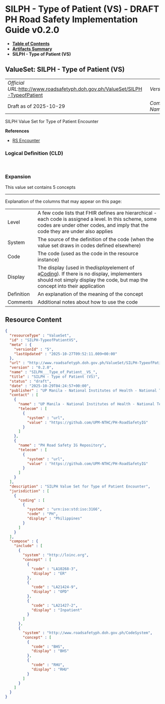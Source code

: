 # SILPH - Type of Patient (VS) - DRAFT PH Road Safety Implementation Guide v0.2.0

* [**Table of Contents**](toc.md)
* [**Artifacts Summary**](artifacts.md)
* **SILPH - Type of Patient (VS)**

## ValueSet: SILPH - Type of Patient (VS) 

| | |
| :--- | :--- |
| *Official URL*:http://www.roadsafetyph.doh.gov.ph/ValueSet/SILPH-TypeofPatient | *Version*:0.2.0 |
| Draft as of 2025-10-29 | *Computable Name*:SILPH___Type_of_Patient__VS_ |

 
SILPH Value Set for Type of Patient Encounter 

 **References** 

* [RS Encounter](StructureDefinition-rs-encounter.md)

### Logical Definition (CLD)

 

### Expansion

This value set contains 5 concepts

-------

 Explanation of the columns that may appear on this page: 

| | |
| :--- | :--- |
| Level | A few code lists that FHIR defines are hierarchical - each code is assigned a level. In this scheme, some codes are under other codes, and imply that the code they are under also applies |
| System | The source of the definition of the code (when the value set draws in codes defined elsewhere) |
| Code | The code (used as the code in the resource instance) |
| Display | The display (used in the*display*element of a[Coding](http://hl7.org/fhir/R4/datatypes.html#Coding)). If there is no display, implementers should not simply display the code, but map the concept into their application |
| Definition | An explanation of the meaning of the concept |
| Comments | Additional notes about how to use the code |



## Resource Content

```json
{
  "resourceType" : "ValueSet",
  "id" : "SILPH-TypeofPatientVS",
  "meta" : {
    "versionId" : "5",
    "lastUpdated" : "2025-10-27T09:52:11.009+00:00"
  },
  "url" : "http://www.roadsafetyph.doh.gov.ph/ValueSet/SILPH-TypeofPatient",
  "version" : "0.2.0",
  "name" : "SILPH___Type_of_Patient__VS_",
  "title" : "SILPH - Type of Patient (VS)",
  "status" : "draft",
  "date" : "2025-10-29T04:24:57+00:00",
  "publisher" : "UP Manila - National Institutes of Health - National Telehealth Center",
  "contact" : [
    {
      "name" : "UP Manila - National Institutes of Health - National Telehealth Center",
      "telecom" : [
        {
          "system" : "url",
          "value" : "https://github.com/UPM-NTHC/PH-RoadSafetyIG"
        }
      ]
    },
    {
      "name" : "PH Road Safety IG Repository",
      "telecom" : [
        {
          "system" : "url",
          "value" : "https://github.com/UPM-NTHC/PH-RoadSafetyIG"
        }
      ]
    }
  ],
  "description" : "SILPH Value Set for Type of Patient Encounter",
  "jurisdiction" : [
    {
      "coding" : [
        {
          "system" : "urn:iso:std:iso:3166",
          "code" : "PH",
          "display" : "Philippines"
        }
      ]
    }
  ],
  "compose" : {
    "include" : [
      {
        "system" : "http://loinc.org",
        "concept" : [
          {
            "code" : "LA10268-3",
            "display" : "ER"
          },
          {
            "code" : "LA21424-9",
            "display" : "OPD"
          },
          {
            "code" : "LA21427-2",
            "display" : "Inpatient"
          }
        ]
      },
      {
        "system" : "http://www.roadsafetyph.doh.gov.ph/CodeSystem",
        "concept" : [
          {
            "code" : "BHS",
            "display" : "BHS"
          },
          {
            "code" : "RHU",
            "display" : "RHU"
          }
        ]
      }
    ]
  }
}

```
